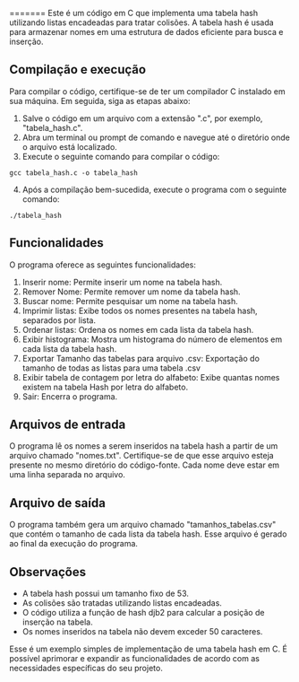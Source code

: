 =======
Este é um código em C que implementa uma tabela hash utilizando listas encadeadas para tratar colisões. A tabela hash é usada para armazenar nomes em uma estrutura de dados eficiente para busca e inserção.

## Compilação e execução

Para compilar o código, certifique-se de ter um compilador C instalado em sua máquina. Em seguida, siga as etapas abaixo:

1. Salve o código em um arquivo com a extensão ".c", por exemplo, "tabela_hash.c".
2. Abra um terminal ou prompt de comando e navegue até o diretório onde o arquivo está localizado.
3. Execute o seguinte comando para compilar o código:

```
gcc tabela_hash.c -o tabela_hash
```

4. Após a compilação bem-sucedida, execute o programa com o seguinte comando:

```
./tabela_hash
```

## Funcionalidades

O programa oferece as seguintes funcionalidades:

1. Inserir nome: Permite inserir um nome na tabela hash.
2. Remover Nome: Permite remover um nome da tabela hash.
3. Buscar nome: Permite pesquisar um nome na tabela hash.
4. Imprimir listas: Exibe todos os nomes presentes na tabela hash, separados por lista.
5. Ordenar listas: Ordena os nomes em cada lista da tabela hash.
6. Exibir histograma: Mostra um histograma do número de elementos em cada lista da tabela hash.
7. Exportar Tamanho das tabelas para arquivo .csv: Exportação do tamanho de todas as listas para uma tabela .csv
8. Exibir tabela de contagem por letra do alfabeto: Exibe quantas nomes existem na tabela Hash por letra do alfabeto.
9. Sair: Encerra o programa.

## Arquivos de entrada

O programa lê os nomes a serem inseridos na tabela hash a partir de um arquivo chamado "nomes.txt". Certifique-se de que esse arquivo esteja presente no mesmo diretório do código-fonte. Cada nome deve estar em uma linha separada no arquivo.

## Arquivo de saída

O programa também gera um arquivo chamado "tamanhos_tabelas.csv" que contém o tamanho de cada lista da tabela hash. Esse arquivo é gerado ao final da execução do programa.

## Observações

- A tabela hash possui um tamanho fixo de 53.
- As colisões são tratadas utilizando listas encadeadas.
- O código utiliza a função de hash djb2 para calcular a posição de inserção na tabela.
- Os nomes inseridos na tabela não devem exceder 50 caracteres.

Esse é um exemplo simples de implementação de uma tabela hash em C. É possível aprimorar e expandir as funcionalidades de acordo com as necessidades específicas do seu projeto.
